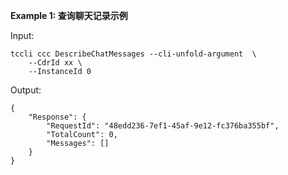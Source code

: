 **Example 1: 查询聊天记录示例**



Input: 

```
tccli ccc DescribeChatMessages --cli-unfold-argument  \
    --CdrId xx \
    --InstanceId 0
```

Output: 
```
{
    "Response": {
        "RequestId": "48edd236-7ef1-45af-9e12-fc376ba355bf",
        "TotalCount": 0,
        "Messages": []
    }
}
```

